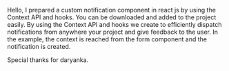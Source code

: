 Hello, I prepared a custom notification component in react js by using the Context API and hooks. You can be downloaded and added to the project easily.
By using the Context API and hooks we create to efficiently dispatch notifications from anywhere your project and give feedback to the user.
In the example, the context is reached from the form component and the notification is created.

Special thanks for daryanka.
